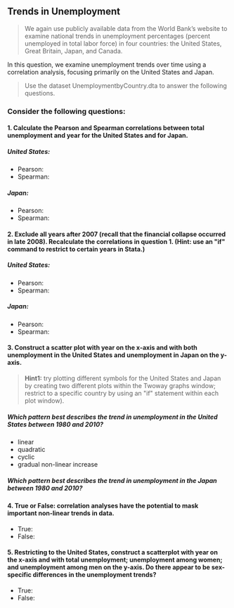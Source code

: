 ## Trends in Unemployment ##
> We again use publicly available data from the World Bank’s website to examine national trends in unemployment percentages (percent unemployed in total labor force) in four countries: the United States, Great Britain, Japan, and Canada.  
>  
In this question, we examine unemployment trends over time using a correlation analysis, focusing primarily on the United States and Japan.  
>  
> Use the dataset UnemploymentbyCountry.dta to answer the following questions. 

### Consider the following questions: ###

#### 1. Calculate the Pearson and Spearman correlations between total unemployment and year for the United States and for Japan. ####

##### United States: ######
* Pearson:
* Spearman: 

##### Japan: ######
* Pearson:
* Spearman: 


#### 2. Exclude all years after 2007 (recall that the financial collapse occurred in late 2008). Recalculate the correlations in question 1. (Hint: use an "if" command to restrict to certain years in Stata.) ####

##### United States: ######
* Pearson:
* Spearman: 

##### Japan: ######
* Pearson:
* Spearman: 


#### 3. Construct a scatter plot with year on the x-axis and with both unemployment in the United States and unemployment in Japan on the y-axis. ####
> **Hint1:** try plotting different symbols for the United States and Japan by creating two different plots within the Twoway graphs window; restrict to a specific country by using an "if" statement within each plot window).

##### Which pattern best describes the trend in unemployment in the United States between 1980 and 2010? ##### 
* linear 
* quadratic 
* cyclic
* gradual non-linear increase 


##### Which pattern best describes the trend in unemployment in the Japan between 1980 and 2010? #####

#### 4. True or False: correlation analyses have the potential to mask important non-linear trends in data. ####
* True:
* False: 

#### 5. Restricting to the United States, construct a scatterplot with year on the x-axis and with total unemployment; unemployment among women; and unemployment among men on the y-axis. Do there appear to be sex-specific differences in the unemployment trends? #### 
* True:
* False: 


